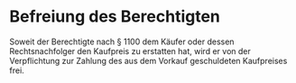 # Befreiung des Berechtigten

Soweit der Berechtigte nach § 1100 dem Käufer oder dessen Rechtsnachfolger den Kaufpreis zu erstatten hat, wird er von der Verpflichtung zur Zahlung des aus dem Vorkauf geschuldeten Kaufpreises frei. 

